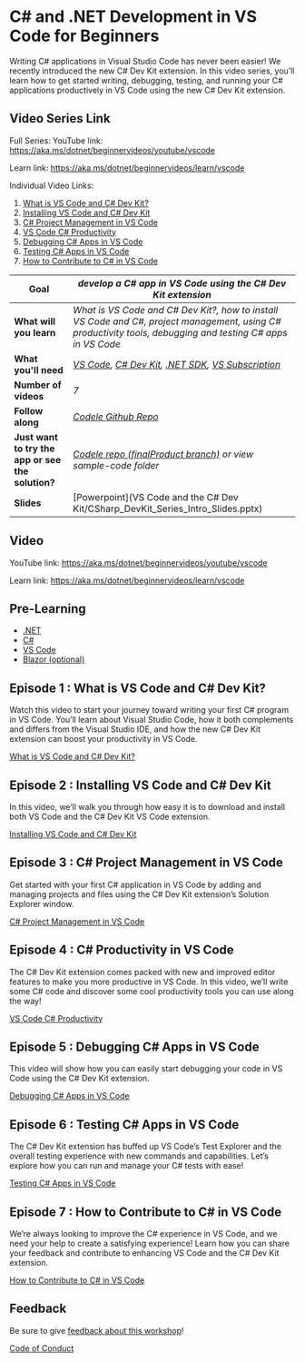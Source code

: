 # C# and .NET Development in VS Code for Beginners

Writing C# applications in Visual Studio Code has never been easier! We recently introduced the new C# Dev Kit extension. In this video series, you’ll learn how to get started writing, debugging, testing, and running your C# applications productively in VS Code using the new C# Dev Kit extension.

## Video Series Link

Full Series:
YouTube link: https://aka.ms/dotnet/beginnervideos/youtube/vscode 

Learn link: https://aka.ms/dotnet/beginnervideos/learn/vscode

Individual Video Links:
1. [What is VS Code and C# Dev Kit?](https://youtu.be/tFCZw-wZVtg)
1. [Installing VS Code and C# Dev Kit](https://youtu.be/S4Rks1L03LI)
1. [C# Project Management in VS Code](https://youtu.be/HnP6pkE8Tjs) 
1. [VS Code C# Productivity](https://youtu.be/8M-wwFTqsCs)
1. [Debugging C# Apps in VS Code](https://youtu.be/VuIOk3DqKgc)
1. [Testing C# Apps in VS Code](https://youtu.be/TGM386ZzeOc)
1. [How to Contribute to C# in VS Code](https://youtu.be/jF9ltwBK2Wk)


| **Goal**              | *develop a C# app in VS Code using the C# Dev Kit extension*                                    |
| ----------------------------- | --------------------------------------------------------------------- |
| **What will you learn**       | *What is VS Code and C# Dev Kit?, how to install VS Code and C#, project management, using C# productivity tools, debugging and testing C# apps in VS Code*                                        |
| **What you'll need**          | *[VS Code](code.visualstudio.com), [C# Dev Kit](https://marketplace.visualstudio.com/items?itemName=ms-dotnettools.csdevkit), [.NET SDK](https://dotnet.microsoft.com/en-us/download/visual-studio-sdks), [VS Subscription](https://visualstudio.microsoft.com/subscriptions/)* |
| **Number of videos**                  | *7*                                                                |
| **Follow along**                  | *[Codele Github Repo](https://github.com/leslierichardson95/codele-devkit-demo)*                                                                |
| **Just want to try the app or see the solution?** | *[Codele repo (finalProduct branch)](https://github.com/leslierichardson95/codele-devkit-demo/tree/finalProduct) or view sample-code folder*                          |
| **Slides** | [Powerpoint](VS Code and the C# Dev Kit/CSharp_DevKit_Series_Intro_Slides.pptx) 
                         
## Video

YouTube link: https://aka.ms/dotnet/beginnervideos/youtube/vscode

Learn link: https://aka.ms/dotnet/beginnervideos/learn/vscode

## Pre-Learning

* [.NET](https://dotnet.microsoft.com/)
* [C#](https://learn.microsoft.com/en-us/dotnet/csharp/)
* [VS Code](https://code.visualstudio.com/)
* [Blazor (optional)](https://dotnet.microsoft.com/en-us/apps/aspnet/web-apps/blazor)


## Episode 1 : What is VS Code and C# Dev Kit?

Watch this video to start your journey toward writing your first C# program in VS Code.  You’ll learn about Visual Studio Code, how it both complements and differs from the Visual Studio IDE, and how the new C# Dev Kit extension can boost your productivity in VS Code.

[What is VS Code and C# Dev Kit?](https://youtu.be/tFCZw-wZVtg)

## Episode 2 : Installing VS Code and C# Dev Kit

In this video, we’ll walk you through how easy it is to download and install both VS Code and the C# Dev Kit VS Code extension.  

[Installing VS Code and C# Dev Kit](https://youtu.be/S4Rks1L03LI)

## Episode 3 : C# Project Management in VS Code

Get started with your first C# application in VS Code by adding and managing projects and files using the C# Dev Kit extension’s Solution Explorer window.

[C# Project Management in VS Code](https://youtu.be/HnP6pkE8Tjs) 

## Episode 4 : C# Productivity in VS Code

The C# Dev Kit extension comes packed with new and improved editor features to make you more productive in VS Code.  In this video, we’ll write some C# code and discover some cool productivity tools you can use along the way!

[VS Code C# Productivity](https://youtu.be/8M-wwFTqsCs)

## Episode 5 : Debugging C# Apps in VS Code

This video will show how you can easily start debugging your code in VS Code using the C# Dev Kit extension. 

[Debugging C# Apps in VS Code](https://youtu.be/VuIOk3DqKgc)

## Episode 6 : Testing C# Apps in VS Code

The C# Dev Kit extension has buffed up VS Code’s Test Explorer and the overall testing experience with new commands and capabilities.  Let’s explore how you can run and manage your C# tests with ease!

[Testing C# Apps in VS Code](https://youtu.be/TGM386ZzeOc)

## Episode 7 : How to Contribute to C# in VS Code
We’re always looking to improve the C# experience in VS Code, and we need your help to create a satisfying experience!  Learn how you can share your feedback and contribute to enhancing VS Code and the C# Dev Kit extension. 

[How to Contribute to C# in VS Code](https://youtu.be/jF9ltwBK2Wk)

## Feedback

Be sure to give [feedback about this workshop](https://aka.ms/dotnet/beginnervideos/feedback)!

[Code of Conduct](../CODE_OF_CONDUCT.md)

